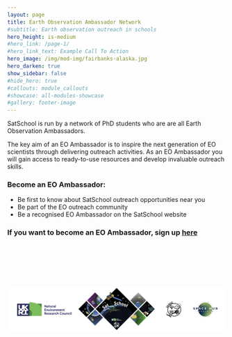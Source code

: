 ```yaml
---
layout: page
title: Earth Observation Ambassador Network
#subtitle: Earth observation outreach in schools
hero_height: is-medium
#hero_link: /page-1/
#hero_link_text: Example Call To Action
hero_image: /img/mod-img/fairbanks-alaska.jpg
hero_darken: true
show_sidebar: false
#hide_hero: true
#callouts: module_callouts
#showcase: all-modules-showcase
#gallery: footer-image
---
```

SatSchool is run by a network of PhD students who are are all Earth Observation Ambassadors.

The key aim of an EO Ambassador is to inspire the next generation of EO scientists through delivering outreach activities. As an EO Ambassador you will gain access to ready-to-use resources and develop invaluable outreach skills.

### Become an EO Ambassador:
- Be first to know about SatSchool outreach opportunities near you
- Be part of the EO outreach community
- Be a recognised EO Ambassador on the SatSchool website

### If you want to become an EO Ambassador, sign up [here](https://docs.google.com/forms/d/e/1FAIpQLSeY4sGm8cEBrWoI7_UNyiK8bjN9OssUh7SzYXCtZPyS5KJdkA/viewform)

<br/><br/><br/><br/><br/>


![SatSchool footer](/img/satschool-footer.png "SatSchool footer")
